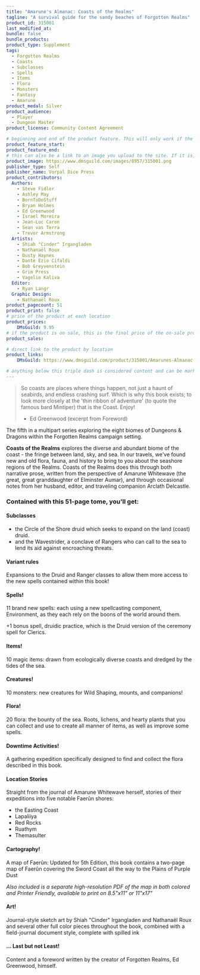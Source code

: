 ```yaml
---
title: "Amarune's Almanac: Coasts of the Realms"
tagline: "A survival guide for the sandy beaches of Forgotten Realms"
product_id: 315001
last_modified_at:
bundle: false
bundle_products:
product_type: Supplement
tags:
  - Forgotten Realms
  - Coasts
  - Subclasses
  - Spells
  - Items
  - Flora
  - Monsters
  - Fantasy
  - Amarune
product_medal: Silver
product_audience:
  - Player
  - Dungeon Master
product_license: Community Content Agreement

# beginning and end of the product feature. This will only work if the site is updated within several weeks of when the feature is supposed to happen. Making a new post counts as updating.
product_feature_start: 
product_feature_end: 
# this can also be a link to an image you upload to the site. If it is, it must start with a "/" or be a full link
product_image: https://www.dmsguild.com/images/8957/315001.png
publisher_type: Self
publisher_name: Vorpal Dice Press
product_contributors:
  Authors:
    - Steve Fidler
    - Ashley May
    - BornToDoStuff
    - Bryan Holmes
    - Ed Greenwood
    - Israel Moreira
    - Jean-Luc Caron
    - Sean vas Terra
    - Trevor Armstrong
  Artists:
    - Shiah "Cinder" Irgangladen
    - Nathanaël Roux
    - Dusty Haynes
    - Dante Ezio Cifaldi
    - Bob Greyvenstein
    - Grim Press
    - Vagelio Kaliva
  Editor:
    - Ryan Langr
  Graphic Design:
    - Nathanaël Roux
product_pagecount: 51
product_print: false
# price of the product at each location
product_prices:
    DMsGuild: 9.95
# if the product is on sale, this is the final price of the on-sale product for each location that it is on sale. The sales % will be calculated and displayed based on the difference between product_prices and product_sales
product_sales:

# direct link to the product by location
product_links:
    DMsGuild: https://www.dmsguild.com/product/315001/Amarunes-Almanac-Coasts-of-the-Realms?affiliate_id=1713687

# anything below this triple dash is considered content and can be markup or html. It should be fully HTML compatible as long as your tags are formatted correctly.
---
```

> So coasts are places where things happen, not just a haunt of seabirds, and endless crashing surf. Which is why this book exists; to look more closely at the 'thin ribbon of adventure' (to quote the famous bard Mintiper) that is the Coast. Enjoy!
> - Ed Greenwood (excerpt from Foreword)

The fifth in a multipart series exploring the eight biomes of Dungeons & Dragons within the Forgotten Realms campaign setting.

**Coasts of the Realms** explores the diverse and abundant biome of the coast - the fringe between land, sky, and sea. In our travels, we've found new and old flora, fauna, and history to bring to you about the seashore regions of the Realms. Coasts of the Realms does this through both narrative prose, written from the perspective of Amarune Whitewave (the great, great granddaughter of Elminster Aumar), and through occasional notes from her husband, editor, and traveling companion Arclath Delcastle.

### Contained with this 51-page tome, you'll get:

#### Subclasses
- the Circle of the Shore druid which seeks to expand on the land (coast) druid.
- and the Wavestrider, a conclave of Rangers who can call to the sea to lend its aid against encroaching threats.

#### Variant rules
Expansions to the Druid and Ranger classes to allow them more access to the new spells contained within this book!

#### Spells!
11 brand new spells: each using a new spellcasting component, Environment, as they each rely on the boons of the world around them.

+1 bonus spell, druidic practice, which is the Druid version of the ceremony spell for Clerics.

#### Items!
10 magic items: drawn from ecologically diverse coasts and dredged by the tides of the sea.

#### Creatures!
10 monsters: new creatures for Wild Shaping, mounts, and companions!

#### Flora!
20 flora: the bounty of the sea. Roots, lichens, and hearty plants that you can collect and use to create all manner of items, as well as improve some spells.

#### Downtime Activities!
A gathering expedition specifically designed to find and collect the flora described in this book.

#### Location Stories
Straight from the journal of Amarune Whitewave herself, stories of their expeditions into five notable Faerûn shores:
- the Easting Coast
- Lapaliiya
- Red Rocks
- Ruathym
- Themasulter

#### Cartography!
A map of Faerûn: Updated for 5th Edition, this book contains a two-page map of Faerûn covering the Sword Coast all the way to the Plains of Purple Dust

*Also included is a separate high-resolution PDF of the map in both colored and Printer Friendly, available to print on 8.5"x11" or 11"x17"*

#### Art!
Journal-style sketch art by Shiah "Cinder" Irgangladen and Nathanaël Roux and several other full color pieces throughout the book, combined with a field-journal document style, complete with spilled ink

#### ... Last but not Least!

Content and a foreword written by the creator of Forgotten Realms, Ed Greenwood, himself.